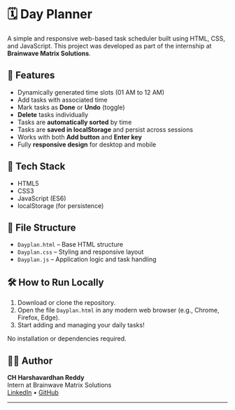# 🗓️ Day Planner

A simple and responsive web-based task scheduler built using HTML, CSS, and JavaScript. This project was developed as part of the internship at **Brainwave Matrix Solutions**.

## 🚀 Features

- Dynamically generated time slots (01 AM to 12 AM)
- Add tasks with associated time
- Mark tasks as **Done** or **Undo** (toggle)
- **Delete** tasks individually
- Tasks are **automatically sorted** by time
- Tasks are **saved in localStorage** and persist across sessions
- Works with both **Add button** and **Enter key**
- Fully **responsive design** for desktop and mobile

## 🧩 Tech Stack

- HTML5
- CSS3
- JavaScript (ES6)
- localStorage (for persistence)

## 📁 File Structure

- `Dayplan.html` – Base HTML structure
- `Dayplan.css` – Styling and responsive layout
- `Dayplan.js` – Application logic and task handling

## 🛠️ How to Run Locally

1. Download or clone the repository.
2. Open the file `Dayplan.html` in any modern web browser (e.g., Chrome, Firefox, Edge).
3. Start adding and managing your daily tasks!

No installation or dependencies required.

## 👨‍💻 Author

**CH Harshavardhan Reddy**  
Intern at Brainwave Matrix Solutions  
[LinkedIn](https://www.linkedin.com/in/harshavardhan-reddy-391b51218/) • [GitHub](https://github.com/Harsha572)

---
